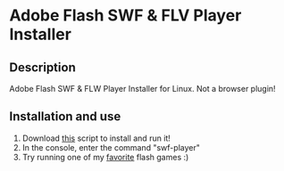 # Adobe Flash SWF & FLV Player Installer

## Description
Adobe Flash SWF &amp; FLW Player Installer for Linux. Not a browser plugin!

## Installation and use
1. Download [this](https://github.com/Zalexanninev15/Adobe-SWF_FLV-Player-Installer/blob/master/installer.sh) script to install and run it!
2. In the console, enter the command "swf-player"
3. Try running one of my [favorite](https://github.com/Zalexanninev15/Adobe-SWF_FLV-Player-Installer/raw/master/X-MEN.swf) flash games :)
